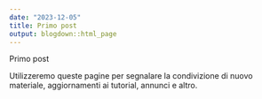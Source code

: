 ```yaml
---
date: "2023-12-05"
title: Primo post
output: blogdown::html_page
---
```


Primo post

<!--more-->

Utilizzeremo queste pagine per segnalare la condivizione di nuovo materiale, aggiornamenti ai tutorial, annunci e altro.